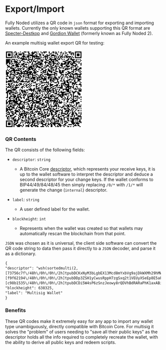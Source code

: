 # Export/Import

Fully Noded utilizes a QR code in `json` format for exporting and importing wallets. Currently the only known wallets supporting this QR format are [Specter-Destkop](https://github.com/cryptoadvance/specter-desktop/tree/master/docs) and [Gordion Wallet](https://github.com/BlockchainCommons/FullyNoded-2) (formerly known as Fully Noded 2).

An example multisig wallet export QR for testing:</br></br>
<img src="../Images/wallet_export.png" alt="" width="250"/>

### QR Contents

The QR consists of the following fields:

- `descriptor`: `string`
    - A Bitcoin Core [descriptor](https://github.com/bitcoin/bitcoin/blob/master/doc/descriptors.md), which represents your receive keys, it is up to the wallet software to interpret the descriptor and deduce a second descriptor for your change keys. If the wallet conforms to BIP44/49/84/48/45 then simply replacing `/0/*` with `/1/*` will generate the change (`internal`) descriptor.

- `label`: `string`
    - A user defined label for the wallet.

- `blockheight`: `int`
    - Represents when the wallet was created so that wallets may automatically rescan the blockchain from that point.

`JSON` was chosen as it is universal, the client side software can convert the QR code string to data then pass it directly to a `JSON` decoder, and parse it as a dictionary.

```
{
"descriptor": "wsh(sortedmulti(2,[73756c7f\/48h\/0h\/0h\/2h]tpubDCKxNyM3bLgbEX13Mcd8mYxbVg9ajDkWXMh29hMWBurKfVmBfWAM96QVP3zaUcN51HvkZ3ar4VwP82kC8JZhhux8vFQoJintSpVBwpFvyU3\/0\/*,[f9f62194\/48h\/0h\/0h\/2h]tpubDDp3ZSH1yCwusRppH7zgSxq2t1VEUyXSeEp8E5aFS8m43MknUjiF1bSLo3CGWAxbDyhF1XowA5ukPzyJZjznYk3kYi6oe7QxtX2euvKWsk4\/0\/*,[c98b1535\/48h\/0h\/0h\/2h]tpubDCDi5W4sP6zSnzJeowy8rQDVhBdRARaPhK1axABi8V1661wEPeanpEXj4ZLAUEoikVtoWcyK26TKKJSecSfeKxwHCcRrge9k1ybuiL71z4a\/0\/*))",
"blockheight": 638325,
"label": "Multisig Wallet"
}
```

### Benefits

These QR codes make it extremely easy for any app to import any wallet type unambiguously, directly compatible with Bitcoin Core. For multisig it solves the "problem" of users needing to "save all their public keys" as the descriptor holds all the info required to completely recreate the wallet, with the ability to derive all public keys and redeem scripts.
